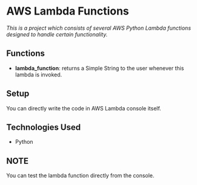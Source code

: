 # AWS Lambda Functions

*This is a project which consists of several AWS Python Lambda functions designed to handle certain functionality.*

## Functions

- **lambda_function**: returns a Simple String to the user whenever this lambda is invoked.

## Setup

You can directly write the code in AWS Lambda console itself.

## Technologies Used

- Python

## NOTE

You can test the lambda function directly from the console.

